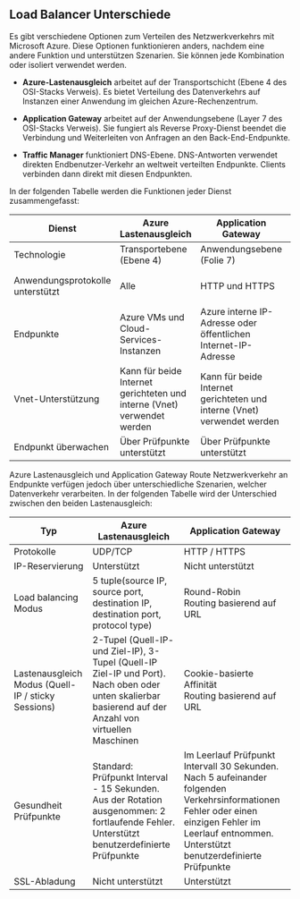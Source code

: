 ## <a name="load-balancer-differences"></a>Load Balancer Unterschiede

Es gibt verschiedene Optionen zum Verteilen des Netzwerkverkehrs mit Microsoft Azure. Diese Optionen funktionieren anders, nachdem eine andere Funktion und unterstützen Szenarien. Sie können jede Kombination oder isoliert verwendet werden.

- **Azure-Lastenausgleich** arbeitet auf der Transportschicht (Ebene 4 des OSI-Stacks Verweis). Es bietet Verteilung des Datenverkehrs auf Instanzen einer Anwendung im gleichen Azure-Rechenzentrum.

- **Application Gateway** arbeitet auf der Anwendungsebene (Layer 7 des OSI-Stacks Verweis). Sie fungiert als Reverse Proxy-Dienst beendet die Verbindung und Weiterleiten von Anfragen an den Back-End-Endpunkte.

- **Traffic Manager** funktioniert DNS-Ebene.  DNS-Antworten verwendet direkten Endbenutzer-Verkehr an weltweit verteilten Endpunkte. Clients verbinden dann direkt mit diesen Endpunkten.

In der folgenden Tabelle werden die Funktionen jeder Dienst zusammengefasst:

| Dienst | Azure Lastenausgleich | Application Gateway | Traffic Manager |
|---|---|---|---|
|Technologie| Transportebene (Ebene 4) | Anwendungsebene (Folie 7) | DNS-Ebene |
| Anwendungsprotokolle unterstützt | Alle | HTTP und HTTPS |  (Ein HTTP-Endpunkt ist erforderlich für die endpunktüberwachung) |
| Endpunkte | Azure VMs und Cloud-Services-Instanzen | Azure interne IP-Adresse oder öffentlichen Internet-IP-Adresse | Azure VMs, Cloud-Services und Azure Web Apps, externer Endpunkte |
| Vnet-Unterstützung | Kann für beide Internet gerichteten und interne (Vnet) verwendet werden | Kann für beide Internet gerichteten und interne (Vnet) verwendet werden |    Unterstützt nur Internetzugriff Applikationen |
Endpunkt überwachen | Über Prüfpunkte unterstützt | Über Prüfpunkte unterstützt | Über HTTP/HTTPS GET unterstützt | 

Azure Lastenausgleich und Application Gateway Route Netzwerkverkehr an Endpunkte verfügen jedoch über unterschiedliche Szenarien, welcher Datenverkehr verarbeiten. In der folgenden Tabelle wird der Unterschied zwischen den beiden Lastenausgleich:

| Typ | Azure Lastenausgleich | Application Gateway |
|---|---|---|
| Protokolle | UDP/TCP | HTTP / HTTPS |
| IP-Reservierung | Unterstützt | Nicht unterstützt | 
| Load balancing Modus | 5 tuple(source IP, source port, destination IP, destination port, protocol type) | Round-Robin<br>Routing basierend auf URL | 
| Lastenausgleich Modus (Quell-IP / sticky Sessions) |  2-Tupel (Quell-IP- und Ziel-IP), 3-Tupel (Quell-IP Ziel-IP und Port). Nach oben oder unten skalierbar basierend auf der Anzahl von virtuellen Maschinen | Cookie-basierte Affinität<br>Routing basierend auf URL |
| Gesundheit Prüfpunkte | Standard: Prüfpunkt Interval - 15 Sekunden. Aus der Rotation ausgenommen: 2 fortlaufende Fehler. Unterstützt benutzerdefinierte Prüfpunkte | Im Leerlauf Prüfpunkt Intervall 30 Sekunden. Nach 5 aufeinander folgenden Verkehrsinformationen Fehler oder einen einzigen Fehler im Leerlauf entnommen. Unterstützt benutzerdefinierte Prüfpunkte | 
| SSL-Abladung | Nicht unterstützt | Unterstützt | 
  